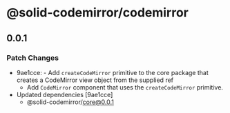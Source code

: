 # @solid-codemirror/codemirror

## 0.0.1

### Patch Changes

- 9ae1cce: - Add `createCodeMirror` primitive to the core package that creates a CodeMirror view object from the supplied ref
  - Add `CodeMirror` component that uses the `createCodeMirror` primitive.
- Updated dependencies [9ae1cce]
  - @solid-codemirror/core@0.0.1
